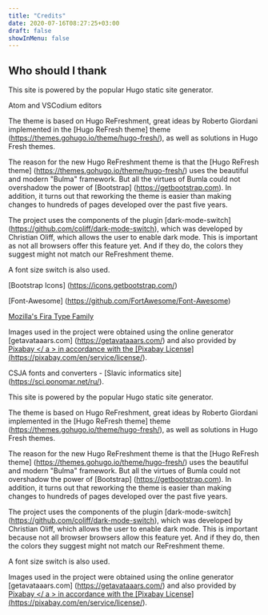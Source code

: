 ```yaml
---
title: "Credits"
date: 2020-07-16T08:27:25+03:00
draft: false
showInMenu: false
---
```


## Who should I thank

This site is powered by the popular Hugo static site generator.

Atom and VSCodium editors

The theme is based on Hugo ReFreshment, great ideas by Roberto Giordani implemented in the [Hugo ReFresh theme] theme (https://themes.gohugo.io/theme/hugo-fresh/), as well as solutions in Hugo Fresh themes.

The reason for the new Hugo ReFreshment theme is that the [Hugo ReFresh theme] (https://themes.gohugo.io/theme/hugo-fresh/) uses the beautiful and modern "Bulma" framework. But all the virtues of Bumla could not overshadow the power of [Bootstrap] (https://getbootstrap.com). In addition, it turns out that reworking the theme is easier than making changes to hundreds of pages developed over the past five years.

The project uses the components of the plugin [dark-mode-switch] (https://github.com/coliff/dark-mode-switch), which was developed by Christian Oliff, which allows the user to enable dark mode. This is important as not all browsers offer this feature yet. And if they do, the colors they suggest might not match our ReFreshment theme.

A font size switch is also used.

[Bootstrap Icons] (https://icons.getbootstrap.com/)

[Font-Awesome] (https://github.com/FortAwesome/Font-Awesome)

[Mozilla's Fira Type Family](https://github.com/mozilla/Fira)

Images used in the project were obtained using the online generator [getavataaars.com] (https://getavataaars.com/) and also provided by <a href="https://pixabay.com"> Pixabay </ a > in accordance with the [Pixabay License] (https://pixabay.com/en/service/license/).


CSJA fonts and converters - [Slavic informatics site] (https://sci.ponomar.net/ru/).

This site is powered by the popular Hugo static site generator.

The theme is based on Hugo ReFreshment, great ideas by Roberto Giordani implemented in the [Hugo ReFresh theme] theme (https://themes.gohugo.io/theme/hugo-fresh/), as well as solutions in Hugo Fresh themes.

The reason for the new Hugo ReFreshment theme is that the [Hugo ReFresh theme] (https://themes.gohugo.io/theme/hugo-fresh/) uses the beautiful and modern "Bulma" framework. But all the virtues of Bumla could not overshadow the power of [Bootstrap] (https://getbootstrap.com). In addition, it turns out that reworking the theme is easier than making changes to hundreds of pages developed over the past five years.

The project uses the components of the plugin [dark-mode-switch] (https://github.com/coliff/dark-mode-switch), which was developed by Christian Oliff, which allows the user to enable dark mode. This is important because not all browser browsers allow this feature yet. And if they do, then the colors they suggest might not match our ReFreshment theme.

A font size switch is also used.

Images used in the project were obtained using the online generator [getavataaars.com] (https://getavataaars.com/) and also provided by <a href="https://pixabay.com"> Pixabay </ a > in accordance with the [Pixabay License] (https://pixabay.com/en/service/license/).
